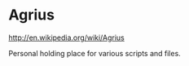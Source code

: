 Agrius
======

http://en.wikipedia.org/wiki/Agrius

Personal holding place for various scripts and files.